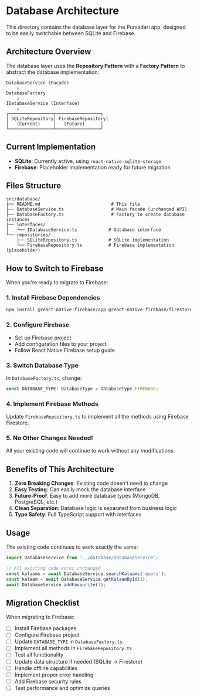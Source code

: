 # Database Architecture

This directory contains the database layer for the Pursadari app, designed to be easily switchable between SQLite and Firebase.

## Architecture Overview

The database layer uses the **Repository Pattern** with a **Factory Pattern** to abstract the database implementation:

```
DatabaseService (Facade)
    ↓
DatabaseFactory
    ↓
IDatabaseService (Interface)
    ↓
┌─────────────────┬─────────────────┐
│ SQLiteRepository│ FirebaseRepository│
│   (Current)     │   (Future)      │
└─────────────────┴─────────────────┘
```

## Current Implementation

- **SQLite**: Currently active, using `react-native-sqlite-storage`
- **Firebase**: Placeholder implementation ready for future migration

## Files Structure

```
src/database/
├── README.md                           # This file
├── DatabaseService.ts                  # Main facade (unchanged API)
├── DatabaseFactory.ts                  # Factory to create database instances
├── interfaces/
│   └── IDatabaseService.ts            # Database interface
└── repositories/
    ├── SQLiteRepository.ts            # SQLite implementation
    └── FirebaseRepository.ts          # Firebase implementation (placeholder)
```

## How to Switch to Firebase

When you're ready to migrate to Firebase:

### 1. Install Firebase Dependencies

```bash
npm install @react-native-firebase/app @react-native-firebase/firestore
```

### 2. Configure Firebase

- Set up Firebase project
- Add configuration files to your project
- Follow React Native Firebase setup guide

### 3. Switch Database Type

In `DatabaseFactory.ts`, change:

```typescript
const DATABASE_TYPE: DatabaseType = DatabaseType.FIREBASE;
```

### 4. Implement Firebase Methods

Update `FirebaseRepository.ts` to implement all the methods using Firebase Firestore.

### 5. No Other Changes Needed!

All your existing code will continue to work without any modifications.

## Benefits of This Architecture

1. **Zero Breaking Changes**: Existing code doesn't need to change
2. **Easy Testing**: Can easily mock the database interface
3. **Future-Proof**: Easy to add more database types (MongoDB, PostgreSQL, etc.)
4. **Clean Separation**: Database logic is separated from business logic
5. **Type Safety**: Full TypeScript support with interfaces

## Usage

The existing code continues to work exactly the same:

```typescript
import DatabaseService from '../database/DatabaseService';

// All existing code works unchanged
const kalaams = await DatabaseService.searchKalaams('query');
const kalaam = await DatabaseService.getKalaamById(1);
await DatabaseService.addFavourite(1);
```

## Migration Checklist

When migrating to Firebase:

- [ ] Install Firebase packages
- [ ] Configure Firebase project
- [ ] Update `DATABASE_TYPE` in `DatabaseFactory.ts`
- [ ] Implement all methods in `FirebaseRepository.ts`
- [ ] Test all functionality
- [ ] Update data structure if needed (SQLite → Firestore)
- [ ] Handle offline capabilities
- [ ] Implement proper error handling
- [ ] Add Firebase security rules
- [ ] Test performance and optimize queries
